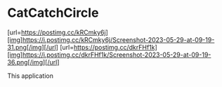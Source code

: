 # CatCatchCircle

[url=https://postimg.cc/kRCmky6j][img]https://i.postimg.cc/kRCmky6j/Screenshot-2023-05-29-at-09-19-31.png[/img][/url]
[url=https://postimg.cc/dkrFHf1k][img]https://i.postimg.cc/dkrFHf1k/Screenshot-2023-05-29-at-09-19-36.png[/img][/url]


This application 
